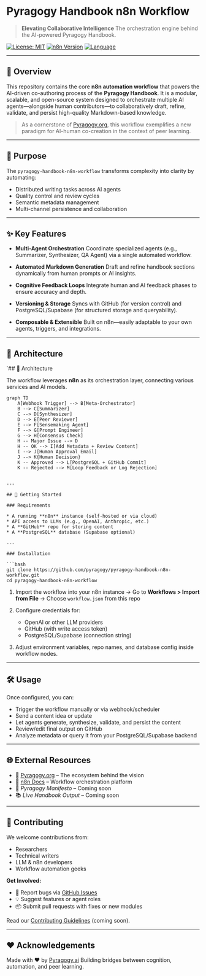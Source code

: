 # Pyragogy Handbook n8n Workflow

> **Elevating Collaborative Intelligence**
> The orchestration engine behind the AI-powered Pyragogy Handbook.


[![License: MIT](https://img.shields.io/badge/License-MIT-yellow.svg)](LICENSE)
[![n8n Version](https://img.shields.io/badge/n8n-1.0%2B-blue.svg)](https://n8n.io/)
[![Language](https://img.shields.io/badge/lang-Markdown-blue.svg)](#)

---

## 🧠 Overview

This repository contains the core **n8n automation workflow** that powers the AI-driven co-authoring process of the **Pyragogy Handbook**. It is a modular, scalable, and open-source system designed to orchestrate multiple AI agents—alongside human contributors—to collaboratively draft, refine, validate, and persist high-quality Markdown-based knowledge.

> As a cornerstone of [Pyragogy.org](https://pyragogy.org), this workflow exemplifies a new paradigm for AI-human co-creation in the context of peer learning.

---

## 🎯 Purpose

The `pyragogy-handbook-n8n-workflow` transforms complexity into clarity by automating:

* Distributed writing tasks across AI agents
* Quality control and review cycles
* Semantic metadata management
* Multi-channel persistence and collaboration

---

## ✨ Key Features

* **Multi-Agent Orchestration**
  Coordinate specialized agents (e.g., Summarizer, Synthesizer, QA Agent) via a single automated workflow.

* **Automated Markdown Generation**
  Draft and refine handbook sections dynamically from human prompts or AI insights.

* **Cognitive Feedback Loops**
  Integrate human and AI feedback phases to ensure accuracy and depth.

* **Versioning & Storage**
  Syncs with GitHub (for version control) and PostgreSQL/Supabase (for structured storage and queryability).

* **Composable & Extensible**
  Built on n8n—easily adaptable to your own agents, triggers, and integrations.

---

## 🧬 Architecture

`## 🧬 Architecture

The workflow leverages **n8n** as its orchestration layer, connecting various services and AI models.

```mermaid
graph TD
    A[Webhook Trigger] --> B[Meta-Orchestrator]
    B --> C[Summarizer]
    C --> D[Synthesizer]
    D --> E[Peer Reviewer]
    E --> F[Sensemaking Agent]
    F --> G[Prompt Engineer]
    G --> H[Consensus Check]
    H -- Major Issue --> D
    H -- OK --> I[Add Metadata + Review Content]
    I --> J[Human Approval Email]
    J --> K{Human Decision}
    K -- Approved --> L[PostgreSQL + GitHub Commit]
    K -- Rejected --> M[Loop Feedback or Log Rejection]


---

## 🚀 Getting Started

### Requirements

* A running **n8n** instance (self-hosted or via cloud)
* API access to LLMs (e.g., OpenAI, Anthropic, etc.)
* A **GitHub** repo for storing content
* A **PostgreSQL** database (Supabase optional)

---

### Installation

```bash
git clone https://github.com/pyragogy/pyragogy-handbook-n8n-workflow.git
cd pyragogy-handbook-n8n-workflow
```

1. Import the workflow into your n8n instance
   → Go to **Workflows > Import from File**
   → Choose `workflow.json` from this repo

2. Configure credentials for:

   * OpenAI or other LLM providers
   * GitHub (with write access token)
   * PostgreSQL/Supabase (connection string)

3. Adjust environment variables, repo names, and database config inside workflow nodes.

---

## 🛠️ Usage

Once configured, you can:

* Trigger the workflow manually or via webhook/scheduler
* Send a content idea or update
* Let agents generate, synthesize, validate, and persist the content
* Review/edit final output on GitHub
* Analyze metadata or query it from your PostgreSQL/Supabase backend

---

## 🌐 External Resources

* 🔗 [Pyragogy.org](https://pyragogy.org) – The ecosystem behind the vision
* 📘 [n8n Docs](https://docs.n8n.io) – Workflow orchestration platform
* 📜 *Pyragogy Manifesto* – Coming soon
* 📚 *Live Handbook Output* – Coming soon

---

## 🤝 Contributing

We welcome contributions from:

* Researchers
* Technical writers
* LLM & n8n developers
* Workflow automation geeks

**Get Involved:**

* 🐛 Report bugs via [GitHub Issues](https://github.com/pyragogy/pyragogy-handbook-n8n-workflow/issues)
* 💡 Suggest features or agent roles
* 📦 Submit pull requests with fixes or new modules

Read our [Contributing Guidelines](CONTRIBUTING.md) (coming soon).

---

## ❤️ Acknowledgements

Made with ♥ by [Pyragogy.ai](https://pyragogy.org)
Building bridges between cognition, automation, and peer learning.

